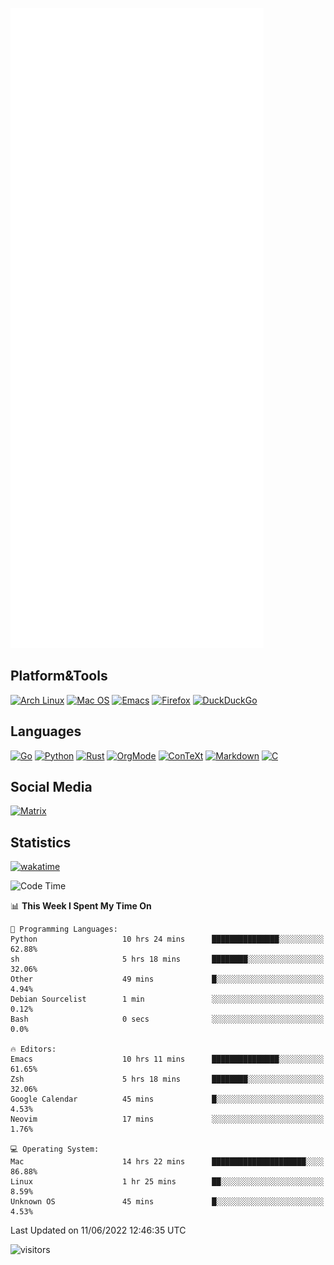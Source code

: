 ![Metrics](https://github.com/SteamedFish/SteamedFish/blob/master/github-metrics.svg)

## Platform&Tools

[![Arch Linux](https://img.shields.io/badge/ArchLinux-1793D1?logo=arch-linux&logoColor=fff&style=flat-square)](https://archlinux.org/)
[![Mac OS](https://img.shields.io/badge/MacOS-000000?style=flat-square&logo=macos&logoColor=F0F0F0)](https://www.apple.com/macos/)
[![Emacs](https://img.shields.io/badge/Emacs-%237F5AB6.svg?&style=flat-square&logo=gnu-emacs&logoColor=white)](https://www.gnu.org/software/emacs/)
[![Firefox](https://img.shields.io/badge/Firefox-FF7139?style=flat-square&logo=Firefox-Browser&logoColor=white)](https://firefox.com/)
[![DuckDuckGo](https://img.shields.io/badge/DuckDuckGo-DE5833?style=flat-square&logo=DuckDuckGo&logoColor=white)](https://duckduckgo.com/)

## Languages

[![Go](https://img.shields.io/badge/Golang-%2300ADD8.svg?style=flat-square&logo=go&logoColor=white)](https://golang.org/)
[![Python](https://img.shields.io/badge/Python-3670A0?style=flat-square&logo=python&logoColor=ffdd54)](https://www.python.org/)
[![Rust](https://img.shields.io/badge/Rust-%23000000.svg?style=flat-square&logo=rust&logoColor=white)](https://www.rust-lang.org/)
[![OrgMode](https://img.shields.io/badge/OrgMode-%23000000.svg?style=flat-square&logo=org&logoColor=white)](https://orgmode.org/)
[![ConTeXt](https://img.shields.io/badge/ConTeXt-%23008080.svg?style=flat-square&logo=latex&logoColor=white)](https://contextgarden.net/)
[![Markdown](https://img.shields.io/badge/MarkDown-%23000000.svg?style=flat-square&logo=markdown&logoColor=white)](https://daringfireball.net/projects/markdown/)
[![C](https://img.shields.io/badge/C-%2300599C.svg?style=flat-square&logo=c&logoColor=white)](https://www.iso.org/standard/74528.html)

## Social Media

[![Matrix](https://img.shields.io/badge/SteamedFish-2CA5E0?style=social&logo=matrix&logoColor=black)](https://matrix.to/#/@i:steamedfish.org)

## Statistics
[![wakatime](https://wakatime.com/badge/user/168280d6-fcf2-4b4f-ad3a-dc4612f35b38.svg)](https://wakatime.com/@168280d6-fcf2-4b4f-ad3a-dc4612f35b38)

<!--START_SECTION:waka-->
![Code Time](http://img.shields.io/badge/Code%20Time-1%2C859%20hrs%2024%20mins-blue)

📊 **This Week I Spent My Time On** 

```text
💬 Programming Languages: 
Python                   10 hrs 24 mins      ███████████████░░░░░░░░░░   62.88% 
sh                       5 hrs 18 mins       ████████░░░░░░░░░░░░░░░░░   32.06% 
Other                    49 mins             █░░░░░░░░░░░░░░░░░░░░░░░░   4.94% 
Debian Sourcelist        1 min               ░░░░░░░░░░░░░░░░░░░░░░░░░   0.12% 
Bash                     0 secs              ░░░░░░░░░░░░░░░░░░░░░░░░░   0.0%

🔥 Editors: 
Emacs                    10 hrs 11 mins      ███████████████░░░░░░░░░░   61.65% 
Zsh                      5 hrs 18 mins       ████████░░░░░░░░░░░░░░░░░   32.06% 
Google Calendar          45 mins             █░░░░░░░░░░░░░░░░░░░░░░░░   4.53% 
Neovim                   17 mins             ░░░░░░░░░░░░░░░░░░░░░░░░░   1.76%

💻 Operating System: 
Mac                      14 hrs 22 mins      █████████████████████░░░░   86.88% 
Linux                    1 hr 25 mins        ██░░░░░░░░░░░░░░░░░░░░░░░   8.59% 
Unknown OS               45 mins             █░░░░░░░░░░░░░░░░░░░░░░░░   4.53%

```


 Last Updated on 11/06/2022 12:46:35 UTC
<!--END_SECTION:waka-->

![visitors](https://visitor-badge.laobi.icu/badge?page_id=SteamedFish.SteamedFish)
